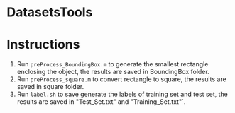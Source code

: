 DatasetsTools
==================
Instructions
============
1. Run `preProcess_BoundingBox.m` to generate the smallest rectangle enclosing the object, the results are saved in BoundingBox folder.
2. Run `preProcess_square.m` to convert rectangle to square, the results are saved in square folder.
3. Run `label.sh` to save generate the labels of training set and test set, the results are saved in "Test_Set.txt" and "Training_Set.txt"`.
